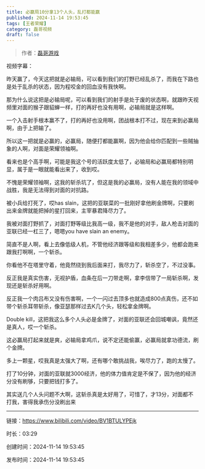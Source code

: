 ```yaml
---
title: 必赢局10分拿13个人头，乱打都能赢
published: 2024-11-14 19:53:45
tags: [王者荣耀]
category: 磊哥视频
draft: false
---
```



> 作者：[磊哥游戏](https://space.bilibili.com/268941858?spm_id_from=333.788.upinfo.head.click)

视频字幕：

昨天赢了，今天这把就是必输局，可以看到我们的打野已经乱杀了，而我在下路也是处于乱杀的状态，因为程咬金的回血没有我快啊。

那为什么说这把是必输局呢，可以看到我们的射手是处于废的状态啊，就跟昨天视频里对面的猴子跟貂蝉一样，打的再好也没有用啊，必输局就是这样啊。

一个入击射手根本赢不了，打的再好也没用啊，团战根本打不过，现在来到必赢局啊，由于上把输了。

所以这一把就是必赢的，必赢局，随便打都能赢啊，因为他会给你匹配到一些贼抽象的人啊，对面是荣耀领袖啊。

看来也是个高手啊，可能是我这个号的活跃度太低了，必输局和必赢局都特别明显，属于是一眼就能看出来了，收到哎。

不愧是荣耀领袖啊，这我的斩杀坑了，但这是我的必赢局，没有人能在我的领域中战胜，我是无法得到对面的对抗路。

被小兵给打死了，哎has slain，这把的亚联菜的一批刚好拿他刷金牌啊，只要刷出来金牌就能把掉的星打回来，主宰暴君降尽力了。

我被对面打野抓了，对面打野等级比我高一级，我不是他的对手，敌人枪击对面的亚联已经一杠三了，嗯嗯you have slain an enemy。

简直不是人啊，看上去像低级人机，不管他经济跟等级和我相差多少，他都会跑来跟我打啊啊，一个斩杀。

你看他不在塔里守着，他竟然绕到我后面来打，我尽力了，斩杀空了，不过没事。

反正我是真实伤害，无视护盾，血条在后一刀带走啊，拿李信带了一局斩杀啊，发现还是斩杀好用啊。

反正我一个肉吕布又没有伤害啊，一个一闪过去顶多也就造成800点真伤，还不如带个斩杀耳带斩杀，像亚瑟那样过去K几个头，轻松拿金牌啊。

Double kill，这把我这么多个人头必是金牌了，对面的亚联还会回城嘲讽，竟然还是真人，哎一个斩杀。

这必赢局打起来就是爽，必输局拿鸡爪，说不定还能偷赢，必赢局就拿功德流，刷个金牌。

多上一颗星，哎我真是太强大了啊，还有哪个敢挑战我，唉尽力了，跑的太慢了。

打了10分钟，对面的亚联就3000经济，他的体力值肯定是不保了，因为他的经济分没有刷够，只要把钱打多了。

其实送几个人头问题不大啊，这斩杀真是太好用了，可惜了，才13分，对面都不打我，害得我承伤分没刷出来

---


链接：https://www.bilibili.com/video/BV1BTULYPEjk



时长：03:29

创建时间：2024-11-14 19:53:45

发布时间：2024-11-14 19:53:45
